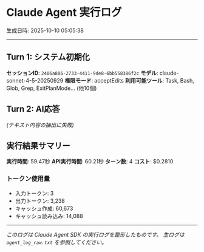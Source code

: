 # Claude Agent 実行ログ

生成日時: 2025-10-10 05:05:38

---

## Turn 1: システム初期化

**セッションID**: `2406a886-2733-4411-9de8-6bb558386f2c`
**モデル**: claude-sonnet-4-5-20250929
**権限モード**: acceptEdits
**利用可能ツール**: Task, Bash, Glob, Grep, ExitPlanMode... (他10個)

## Turn 2: AI応答

*(テキスト内容の抽出に失敗)*

## 実行結果サマリー

**実行時間**: 59.47秒
**API実行時間**: 60.21秒
**ターン数**: 4
**コスト**: $0.2810

### トークン使用量
- 入力トークン: 3
- 出力トークン: 3,238
- キャッシュ作成: 60,673
- キャッシュ読み込み: 14,088

---

*このログは Claude Agent SDK の実行ログを整形したものです。*
*生ログは `agent_log_raw.txt` を参照してください。*